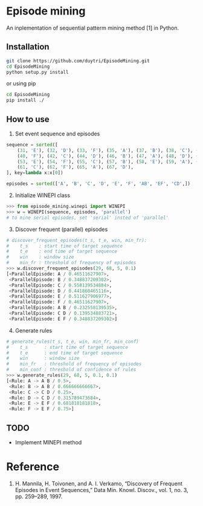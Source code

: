 # Episode mining
An inplementation of sequential patterm mining method [1] in Python.

## Installation

```bash
git clone https://github.com/duytri/EpisodeMining.git
cd EpisodeMining
python setup.py install
```
or using pip
```bash
cd EpisodeMining
pip install ./
```

## How to use
1. Set event sequence and episodes

```python
sequence = sorted([
    (31, 'E'), (32, 'D'), (33, 'F'), (35, 'A'), (37, 'B'), (38, 'C'), (39, 'E'),
    (40, 'F'), (42, 'C'), (44, 'D'), (46, 'B'), (47, 'A'), (48, 'D'), (50, 'C'),
    (53, 'E'), (54, 'F'), (55, 'C'), (57, 'B'), (58, 'E'), (59, 'A'), (60, 'E'),
    (61, 'C'), (62, 'F'), (65, 'A'), (67, 'D'),
], key=lambda x:x[0])

episodes = sorted(['A', 'B', 'C', 'D', 'E', 'F', 'AB', 'EF', 'CD',])
```

2. Initialize WINEPI class

```python
>>> from episode_mining.winepi import WINEPI
>>> w = WINEPI(sequence, episodes, 'parallel')
# to mine serial episodes, set 'serial' insted of 'parallel'
```

3. Discover frequent (parallel) episodes

```python
# discover_frequent_episodes(t_s, t_e, win, min_fr):
#    t_s    : start time of target sequence
#    t_e    : end time of target sequence
#    win    : window size
#    min_fr : threshold of frequency of episodes
>>> w.discover_frequent_episodes(29, 68, 5, 0.1)
[<ParallelEpisode: A / 0.46511627907>,
 <ParallelEpisode: B / 0.348837209302>,
 <ParallelEpisode: C / 0.558139534884>,
 <ParallelEpisode: D / 0.441860465116>,
 <ParallelEpisode: E / 0.511627906977>,
 <ParallelEpisode: F / 0.46511627907>,
 <ParallelEpisode: A B / 0.232558139535>,
 <ParallelEpisode: C D / 0.139534883721>,
 <ParallelEpisode: E F / 0.348837209302>]
```

4. Generate rules

```python
# generate_rules(t_s, t_e, win, min_fr, min_conf)
#    t_s      : start time of target sequence
#    t_e      : end time of target sequence
#    win      : window size
#    min_fr   : threshold of frequency of episodes
#    min_conf : threshold of confidence of rules
>>> w.generate_rules(29, 68, 5, 0.1, 0.1)
[<Rule: A -> A B / 0.5>,
 <Rule: B -> A B / 0.666666666667>,
 <Rule: C -> C D / 0.25>,
 <Rule: D -> C D / 0.315789473684>,
 <Rule: E -> E F / 0.681818181818>,
 <Rule: F -> E F / 0.75>]
```

## TODO

* Implement MINEPI method

# Reference
1. H. Mannila, H. Toivonen, and A. I. Verkamo, “Discovery of Frequent Episodes in Event Sequences,” Data Min. Knowl. Discov., vol. 1, no. 3, pp. 259–289, 1997.
